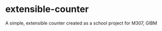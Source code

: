 extensible-counter
==================

A simple, extensible counter created as a school project for M307, GIBM
